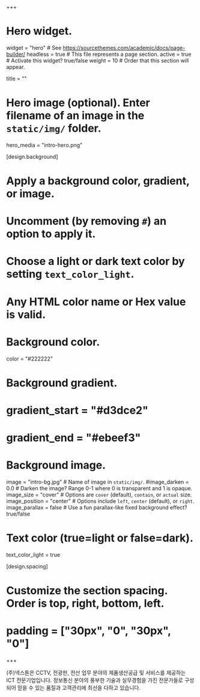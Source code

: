 +++
# Hero widget.
widget = "hero"  # See https://sourcethemes.com/academic/docs/page-builder/
headless = true  # This file represents a page section.
active = true  # Activate this widget? true/false
weight = 10  # Order that this section will appear.

title = ""

# Hero image (optional). Enter filename of an image in the `static/img/` folder.
hero_media = "intro-hero.png"

[design.background]
  # Apply a background color, gradient, or image.
  #   Uncomment (by removing `#`) an option to apply it.
  #   Choose a light or dark text color by setting `text_color_light`.
  #   Any HTML color name or Hex value is valid.

  # Background color.
  color = "#222222"

  # Background gradient.
  # gradient_start = "#d3dce2"
  # gradient_end = "#ebeef3"

  # Background image.
  image = "intro-bg.jpg"  # Name of image in `static/img/`.
  #image_darken = 0.0  # Darken the image? Range 0-1 where 0 is transparent and 1 is opaque.
  image_size = "cover"  #  Options are `cover` (default), `contain`, or `actual` size.
  image_position = "center"  # Options include `left`, `center` (default), or `right`.
  image_parallax = false  # Use a fun parallax-like fixed background effect? true/false

  # Text color (true=light or false=dark).
  text_color_light = true

[design.spacing]
  # Customize the section spacing. Order is top, right, bottom, left.
  # padding = ["30px", "0", "30px", "0"]
+++

(주)넥스톤은 CCTV, 전광판, 전산 업무 분야의 제품생산공급 및 서비스를 제공하는 ICT 전문기업입니다. 정보통신 분야의 풍부한 기술과 실무경험을 가진 전문가들로 구성되어 믿을 수 있는 품질과 고객관리에 최선을 다하고 있습니다.
